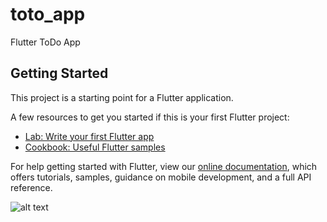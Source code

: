 # toto_app

Flutter ToDo App

## Getting Started

This project is a starting point for a Flutter application.

A few resources to get you started if this is your first Flutter project:

- [Lab: Write your first Flutter app](https://flutter.dev/docs/get-started/codelab)
- [Cookbook: Useful Flutter samples](https://flutter.dev/docs/cookbook)

For help getting started with Flutter, view our
[online documentation](https://flutter.dev/docs), which offers tutorials,
samples, guidance on mobile development, and a full API reference.

![alt text](http://https://github.com/Khaled-Abdelrazeq/TODO_App/blob/master/screenshot/Screenshot_20211211_060136_com.khaledabdelrazeq.todo_app.jpg)
